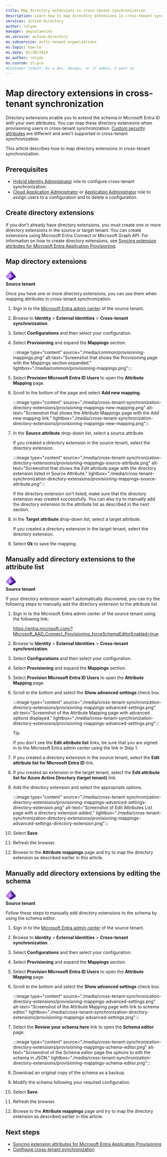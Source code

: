 ```yaml
---
title: Map directory extensions in cross-tenant synchronization
description: Learn how to map directory extensions in cross-tenant synchronization using the Microsoft Entra admin center.
services: active-directory
author: rolyon
manager: amycolannino
ms.service: active-directory
ms.subservice: multi-tenant-organizations
ms.topic: how-to
ms.date: 01/30/2024
ms.author: rolyon
ms.custom: it-pro
#Customer intent: As a dev, devops, or it admin, I want to
---
```


# Map directory extensions in cross-tenant synchronization

Directory extensions enable you to extend the schema in Microsoft Entra ID with your own attributes. You can map these directory extensions when provisioning users in cross-tenant synchronization. [Custom security attributes](../../fundamentals/custom-security-attributes-overview.md) are different and aren't supported in cross-tenant synchronization.

This article describes how to map directory extensions in cross-tenant synchronization.

## Prerequisites

- [Hybrid Identity Administrator](../role-based-access-control/permissions-reference.md#hybrid-identity-administrator) role to configure cross-tenant synchronization.
- [Cloud Application Administrator](../role-based-access-control/permissions-reference.md#cloud-application-administrator) or [Application Administrator](../role-based-access-control/permissions-reference.md#application-administrator) role to assign users to a configuration and to delete a configuration.

## Create directory extensions

If you don't already have directory extensions, you must create one or more directory extensions in the source or target tenant. You can create extensions using Microsoft Entra Connect or Microsoft Graph API. For information on how to create directory extensions, see [Syncing extension attributes for Microsoft Entra Application Provisioning](../app-provisioning/user-provisioning-sync-attributes-for-mapping.md).

## Map directory extensions

![Icon for the source tenant.](../../media/common/icons/entra-id-purple.png)<br/>**Source tenant**

Once you have one or more directory extensions, you can use them when mapping attributes in cross-tenant synchronization.

1. Sign in to the [Microsoft Entra admin center](https://entra.microsoft.com) of the source tenant.

1. Browse to **Identity** > **External Identities** > **Cross-tenant synchronization**.

1. Select **Configurations** and then select your configuration.

1. Select **Provisioning** and expand the **Mappings** section.

    :::image type="content" source="./media/common/provisioning-mappings.png" alt-text="Screenshot that shows the Provisioning page with the Mappings section expanded." lightbox="./media/common/provisioning-mappings.png":::

1. Select **Provision Microsoft Entra ID Users** to open the **Attribute Mapping** page.

1. Scroll to the bottom of the page and select **Add new mapping**.

    :::image type="content" source="./media/cross-tenant-synchronization-directory-extensions/provisioning-mappings-new-mapping.png" alt-text="Screenshot that shows the Attribute Mappings page with the Add new mapping link." lightbox="./media/cross-tenant-synchronization-directory-extensions/provisioning-mappings-new-mapping.png":::

1. In the **Source attribute** drop-down list, select a source attribute.

    If you created a directory extension in the source tenant, select the directory extension.

    :::image type="content" source="./media/cross-tenant-synchronization-directory-extensions/provisioning-mappings-source-attribute.png" alt-text="Screenshot that shows the Edit attribute page with the directory extension listed in Source Attribute." lightbox="./media/cross-tenant-synchronization-directory-extensions/provisioning-mappings-source-attribute.png":::

    If the directory extension isn't listed, make sure that the directory extension was created successfully. You can also try to manually add the directory extension to the attribute list as described in the next section.

1. In the **Target attribute** drop-down list, select a target attribute.

    If you created a directory extension in the target tenant, select the directory extension.

1. Select **Ok** to save the mapping.

## Manually add directory extensions to the attribute list

![Icon for the source tenant.](../../media/common/icons/entra-id-purple.png)<br/>**Source tenant**

If your directory extension wasn't automatically discovered, you can try the following steps to manually add the directory extension to the attribute list.

1. Sign in to the Microsoft Entra admin center of the source tenant using the following link:

    https://entra.microsoft.com/?Microsoft_AAD_Connect_Provisioning_forceSchemaEditorEnabled=true

1. Browse to **Identity** > **External Identities** > **Cross-tenant synchronization**.

1. Select **Configurations** and then select your configuration.

1. Select **Provisioning** and expand the **Mappings** section.

1. Select **Provision Microsoft Entra ID Users** to open the **Attribute Mapping** page.

1. Scroll to the bottom and select the **Show advanced settings** check box.

    :::image type="content" source="./media/cross-tenant-synchronization-directory-extensions/provisioning-mappings-advanced-settings.png" alt-text="Screenshot of the Attribute Mapping page with advanced options displayed." lightbox="./media/cross-tenant-synchronization-directory-extensions/provisioning-mappings-advanced-settings.png":::

    > [!TIP]
    > If you don't see the **Edit attribute list** links, be sure that you are signed in to the Microsoft Entra admin center using the link in Step 1.
    
1. If you created a directory extension in the source tenant, select the **Edit attribute list for Microsoft Entra ID** link.

1. If you created an extension in the target tenant, select the **Edit attribute list for Azure Active Directory (target tenant)** link.

1. Add the directory extension and select the appropriate options.

    :::image type="content" source="./media/cross-tenant-synchronization-directory-extensions/provisioning-mappings-advanced-settings-directory-extension.png" alt-text="Screenshot of Edit Attributes List page with a directory extension added." lightbox="./media/cross-tenant-synchronization-directory-extensions/provisioning-mappings-advanced-settings-directory-extension.png":::

1. Select **Save**.

1. Refresh the browser.

1. Browse to the **Attribute mappings** page and try to map the directory extension as described earlier in this article.

## Manually add directory extensions by editing the schema

![Icon for the source tenant.](../../media/common/icons/entra-id-purple.png)<br/>**Source tenant**

Follow these steps to manually add directory extensions to the schema by using the schema editor.

1. Sign in to the [Microsoft Entra admin center](https://entra.microsoft.com) of the source tenant.

1. Browse to **Identity** > **External Identities** > **Cross-tenant synchronization**.

1. Select **Configurations** and then select your configuration.

1. Select **Provisioning** and expand the **Mappings** section.

1. Select **Provision Microsoft Entra ID Users** to open the **Attribute Mapping** page.

1. Scroll to the bottom and select the **Show advanced settings** check box.

    :::image type="content" source="./media/cross-tenant-synchronization-directory-extensions/provisioning-mappings-advanced-settings.png" alt-text="Screenshot of the Attribute Mapping page with link to schema editor." lightbox="./media/cross-tenant-synchronization-directory-extensions/provisioning-mappings-advanced-settings.png":::

1. Select the **Review your schema here** link to open the **Schema editor** page.

    :::image type="content" source="./media/cross-tenant-synchronization-directory-extensions/provisioning-mappings-schema-editor.png" alt-text="Screenshot of the Schema editor page the options to edit the schema in JSON." lightbox="./media/cross-tenant-synchronization-directory-extensions/provisioning-mappings-schema-editor.png":::

1. Download an original copy of the schema as a backup.

1. Modify the schema following your required configuration.

1. Select **Save**.

1. Refresh the browser.

1. Browse to the **Attribute mappings** page and try to map the directory extension as described earlier in this article.

## Next steps

- [Syncing extension attributes for Microsoft Entra Application Provisioning](../app-provisioning/user-provisioning-sync-attributes-for-mapping.md)
- [Configure cross-tenant synchronization](./cross-tenant-synchronization-configure.md)
